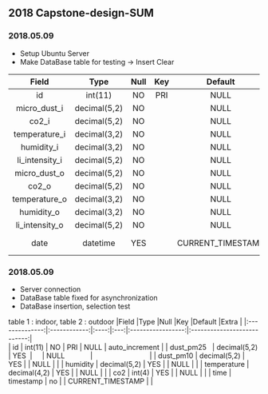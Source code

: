 ## 2018 Capstone-design-SUM

### 2018.05.09

* Setup Ubuntu Server
* Make DataBase table for testing -> Insert Clear

|Field           |Type          |Null  |Key  |Default            |Extra                        | 
|:--------------:|:------------:|:----:|:---:|:-----------------:|:---------------------------:|   
| id             | int(11)      | NO   | PRI | NULL              | auto_increment              |
| micro_dust_i   | decimal(5,2) | NO   |     | NULL              |                             |
| co2_i          | decimal(5,2) | NO   |     | NULL              |                             |
| temperature_i  | decimal(3,2) | NO   |     | NULL              |                             |
| humidity_i     | decimal(3,2) | NO   |     | NULL              |                             |
| li_intensity_i | decimal(5,2) | NO   |     | NULL              |                             |
| micro_dust_o   | decimal(5,2) | NO   |     | NULL              |                             |
| co2_o          | decimal(5,2) | NO   |     | NULL              |                             |
| temperature_o  | decimal(3,2) | NO   |     | NULL              |                             |
| humidity_o     | decimal(3,2) | NO   |     | NULL              |                             |
| li_intensity_o | decimal(5,2) | NO   |     | NULL              |                             |
| date           | datetime     | YES  |     | CURRENT_TIMESTAMP | on update CURRENT_TIMESTAMP |


### 2018.05.09

* Server connection
* DataBase table fixed for asynchronization
* DataBase insertion, selection test

table 1 : indoor, table 2 : outdoor
|Field           |Type          |Null  |Key  |Default            |Extra                        | 
|:--------------:|:------------:|:----:|:---:|:-----------------:|:---------------------------:|   
| id             | int(11)      | NO   | PRI | NULL              | auto_increment              |
| dust_pm25      | decimal(5,2) | YES  |     | NULL              |                             |
| dust_pm10      | decimal(5,2) | YES  |     | NULL              |                             |
| humidity       | decimal(5,2) | YES  |     | NULL              |                             |
| temperature    | decimal(4,2) | YES  |     | NULL              |                             |
| co2            | int(4)       | YES  |     | NULL              |                             |
| time           | timestamp    | no   |     | CURRENT_TIMESTAMP |                             |
